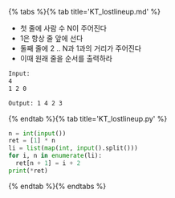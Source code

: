 {% tabs %}{% tab title='KT_lostlineup.md' %}

* 첫 줄에 사람 수 N이 주어진다
* 1은 항상 줄 앞에 선다
* 둘째 줄에 2 .. N과 1과의 거리가 주어진다
* 이때 원래 줄을 순서를 출력하라

```txt
Input:
4
1 2 0

Output: 1 4 2 3
```

{% endtab %}{% tab title='KT_lostlineup.py' %}

```py
n = int(input())
ret = [1] * n
li = list(map(int, input().split()))
for i, n in enumerate(li):
  ret[n + 1] = i + 2
print(*ret)
```

{% endtab %}{% endtabs %}
